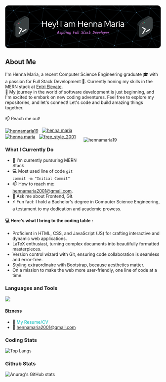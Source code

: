 ![Header](./image/github-header-image.png)
## About Me
I'm Henna Maria, a recent Computer Science Engineering graduate 🎓 with a passion for Full Stack Development 🚀. Currently honing my skills in the MERN stack at [Entri Elevate](https://www.entri.app/elevate). 
<br>
 🌟 My journey in the world of software development is just beginning, and I'm excited to embark on new coding adventures. Feel free to explore my repositories, and let's connect! Let's code and build amazing things together. <br> <br>
:mailbox: Reach me out!
<p align="left">
<img align="right" src="https://media3.giphy.com/media/L1R1tvI9svkIWwpVYr/giphy.gif?cid=ecf05e47xpx7chb0qaqc70kaojbjxd54pmmg4yr8phl57a9x&ep=v1_gifs_search&rid=giphy.gif&ct=g" width="250px" height="165px" style="margin-top: 2rem;" alt="hennamaria19" />
<a href="https://twitter.com/hennamaria19" target="blank"><img align="center" src="https://raw.githubusercontent.com/rahuldkjain/github-profile-readme-generator/master/src/images/icons/Social/twitter.svg" alt="hennamaria19" height="20" width="30" style="margin-right: 0.5rem;padding-top: 0.2rem;" /></a>
<a href="https://linkedin.com/in/henna maria" target="blank"><img align="center" src="https://raw.githubusercontent.com/rahuldkjain/github-profile-readme-generator/master/src/images/icons/Social/linked-in-alt.svg" alt="henna maria" height="20" width="30" style="margin-right: 0.5rem;;"/></a>
<a href="https://fb.com/henna maria" target="blank"><img align="center" src="https://raw.githubusercontent.com/rahuldkjain/github-profile-readme-generator/master/src/images/icons/Social/facebook.svg" alt="henna maria" height="20" width="30" style="margin-right: 0.5rem;;"/></a>
<a href="https://instagram.com/free_style_2001" target="blank"><img align="center" src="https://raw.githubusercontent.com/rahuldkjain/github-profile-readme-generator/master/src/images/icons/Social/instagram.svg" alt="free_style_2001" height="20" width="30" /></a>
</p>

### What I Currently Do

- 🔭 I’m currently pursuring MERN Stack
- :computer: Most used line of code `git commit -m "Initial Commit"`
- 📫 How to reach me: hennamaria2001@gmail.com.
- 💬 Ask me about Frontend, Git.
- ⚡ Fun fact: I hold a Bachelor's degree in Computer Science Engineering, a testament to my dedication and academic prowess.

#### 💻 Here's what I bring to the coding table :

- Proficient in HTML, CSS, and JavaScript (JS) for crafting interactive and dynamic web applications.
- LaTeX enthusiast, turning complex documents into beautifully formatted masterpieces.
- Version control wizard with Git, ensuring code collaboration is seamless and error-free.
- Styling extraordinaire with Bootstrap, because aesthetics matter.
- On a mission to make the web more user-friendly, one line of code at a time.
### Languages and Tools

<p align="left">
<img style="margin-right: 1rem;" src="https://skillicons.dev/icons?i=git,python,javascript,html,css,bootstrap,latex,typescript,tailwindcss,reactjs,nodejs,MongoDB,nextjs" />
 </p>

 #### Bizness
- :paperclip:  <a href="https://github.com/Hennamaria07/Hennamaria07/blob/master/resume/resume.png" style="text-decoration: none;color:#00b9b9">My Resume/CV</a>
- :email: <a href="#" style="text-decoration: none;color:#00b9b9">hennamaria2001@gmail.com</a>

### Coding Stats

![Top Langs](https://github-readme-stats.vercel.app/api/top-langs/?username=Hennamaria07&layout=compact&theme=merko)

### Github Stats

![Anurag's GitHub stats](https://github-readme-stats.vercel.app/api?username=Hennamaria07&show_icons=true&theme=highcontrast)
